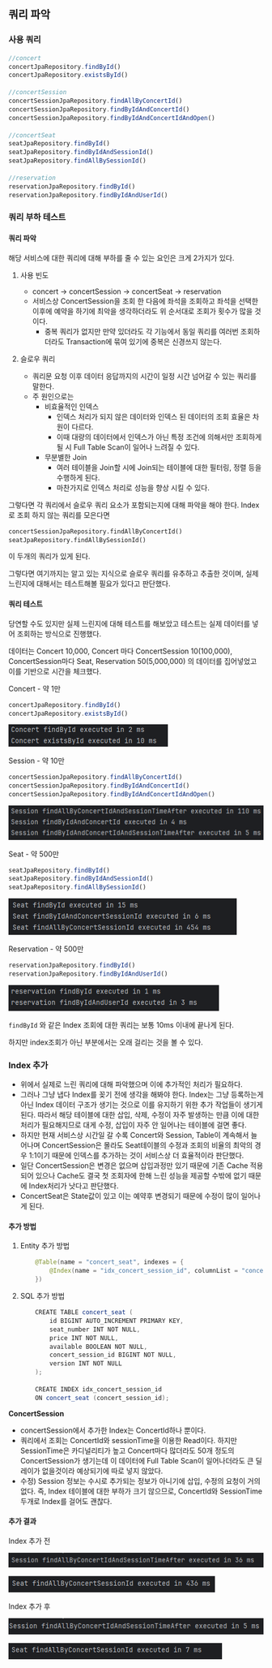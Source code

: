 ## 쿼리 파악

### 사용 쿼리
```jsx
//concert
concertJpaRepository.findById()
concertJpaRepository.existsById()

//concertSession
concertSessionJpaRepository.findAllByConcertId()
concertSessionJpaRepository.findByIdAndConcertId()
concertSessionJpaRepository.findByIdAndConcertIdAndOpen()

//concertSeat
seatJpaRepository.findById()
seatJpaRepository.findByIdAndSessionId()
seatJpaRepository.findAllBySessionId()

//reservation
reservationJpaRepository.findById()
reservationJpaRepository.findByIdAndUserId()
```

### 쿼리 부하 테스트
#### 쿼리 파악
해당 서비스에 대한 쿼리에 대해 부하를 줄 수 있는 요인은 크게 2가지가 있다.
1. 사용 빈도
    - concert -> concertSession -> concertSeat -> reservation
    - 서비스상 ConcertSession을 조회 한 다음에 좌석을 조회하고 좌석을 선택한 이후에 예약을 하기에 최악을 생각하더라도 위 순서대로 조회가 횟수가 많을 것이다.
        - 중복 쿼리가 없지만 만약 있더라도 각 기능에서 동일 쿼리를 여러번 조회하더라도 Transaction에 묶여 있기에 중복은 신경쓰지 않는다.

2. 슬로우 쿼리
    - 쿼리문 요청 이후 데이터 응답까지의 시간이 일정 시간 넘어갈 수 있는 쿼리를 말한다.
    - 주 원인으로는
        - 비효율적인 인덱스
            - 인덱스 처리가 되지 않은 데이터와 인덱스 된 데이터의 조회 효율은 차원이 다르다.
            - 이때 대량의 데이터에서 인덱스가 아닌 특정 조건에 의해서만 조회하게 될 시 Full Table Scan이 일어나 느려질 수 있다.
        - 무분별한 Join
            - 여러 테이블을 Join할 시에 Join되는 테이블에 대한 필터링, 정렬 등을 수행하게 된다.
            - 마찬가지로 인덱스 처리로 성능을 향상 시킬 수 있다.

그렇다면 각 쿼리에서 슬로우 쿼리 요소가 포함되는지에 대해 파악을 해야 한다. 
Index로 조회 하지 않는 쿼리를 모은다면
```sql
concertSessionJpaRepository.findAllByConcertId()
seatJpaRepository.findAllBySessionId()
```
이 두개의 쿼리가 있게 된다.

그렇다면 여기까지는 알고 있는 지식으로 슬로우 쿼리를 유추하고 추출한 것이며, 
실제 느린지에 대해서는 테스트해볼 필요가 있다고 판단했다.

#### 쿼리 테스트
당연할 수도 있지만 실제 느린지에 대해 테스트를 해보았고 테스트는 실제 데이터를 넣어 조회하는 방식으로 진행했다.

데이터는 Concert 10,000, Concert 마다 ConcertSession 10(100,000), ConcertSession마다 Seat, Reservation 50(5,000,000) 의 데이터를 집어넣었고 이를 기반으로 시간을 체크했다.



Concert - 약 1만

```jsx
concertJpaRepository.findById()
concertJpaRepository.existsById()
```

![Untitled](./image/Untitled.png)

Session - 약 10만

```jsx
concertSessionJpaRepository.findAllByConcertId()
concertSessionJpaRepository.findByIdAndConcertId()
concertSessionJpaRepository.findByIdAndConcertIdAndOpen()
```

![Untitled](./image/Untitled%201.png)

Seat - 약 500만

```jsx
seatJpaRepository.findById()
seatJpaRepository.findByIdAndSessionId()
seatJpaRepository.findAllBySessionId()
```

![Untitled](./image/Untitled%202.png)

Reservation - 약 500만

```jsx
reservationJpaRepository.findById()
reservationJpaRepository.findByIdAndUserId()
```

![Untitled](./image/Untitled%203.png)

`findById` 와 같은 Index 조회에 대한 쿼리는 보통 10ms 이내에 끝나게 된다.

하지만 index조회가 아닌 부분에서는 오래 걸리는 것을 볼 수 있다.

### Index 추가
- 위에서 실제로 느린 쿼리에 대해 파악했으며 이에 추가적인 처리가 필요하다.
- 그러나 그냥 냅다 Index를 꽂기 전에 생각을 해봐야 한다. Index는 그냥 등록하는게 아닌 Index 데이터 구조가 생기는 것으로 이를 유지하기 위한 추가 작업들이 생기게 된다. 따라서 해당 테이블에 대한 삽입, 삭제, 수정이 자주 발생하는 만큼 이에 대한 처리가 필요해지므로 대게 수정, 삽입이 자주 안 일어나는 테이블에 걸면 좋다.
- 하지만 현재 서비스상 시간일 갈 수록 Concert와 Session, Table이 계속해서 늘어나며 ConcertSession은 몰라도 Seat테이블의 수정과 조회의 비율의 최악의 경우 1:1이기 때문에 인덱스를 추가하는 것이 서비스상 더 효율적이라 판단했다.
- 일단 ConcertSession은 변경은 없으며 삽입과정만 있기 때문에 기존 Cache 적용되어 있으나 Cache도 결국 첫 조회자에 한해 느린 성능을 제공할 수밖에 없기 때문에 Index처리가 낫다고 판단했다.
- ConcertSeat은 State값이 있고 이는 예약후 변경되기 때문에 수정이 많이 일어나게 된다.

#### 추가 방법
1. Entity 추가 방법
    ```java
        @Table(name = "concert_seat", indexes = {
            @Index(name = "idx_concert_session_id", columnList = "concertSessionId")
        })
    ```

2. SQL 추가 방법
    ```java
        CREATE TABLE concert_seat (
            id BIGINT AUTO_INCREMENT PRIMARY KEY,
            seat_number INT NOT NULL,
            price INT NOT NULL,
            available BOOLEAN NOT NULL,
            concert_session_id BIGINT NOT NULL,
            version INT NOT NULL
        );

        CREATE INDEX idx_concert_session_id
        ON concert_seat (concert_session_id);
    ```

**ConcertSession**
- concertSession에서 추가한 Index는 ConcertId하나 뿐이다.
- 쿼리에서 조회는 ConcertId와 sessionTime을 이용한 Read이다. 하지만 SessionTime은 카디널리티가 높고 Concert마다 많더라도 50개 정도의 ConcertSession가 생기는데 이 데이터에 Full Table Scan이 일어나더라도 큰 딜레이가 없을것이라 예상되기에 따로 넣지 않았다.
- 수정) Session 정보는 수시로 추가되는 정보가 아니기에 삽입, 수정의 요청이 거의 없다. 즉, Index 테이블에 대한 부하가 크기 않으므로, ConcertId와 SessionTime 두개로 Index를 걸어도 괜찮다.



#### 추가 결과
Index 추가 전

![Untitled](./image/Untitled%207.png)

![Untitled](./image/Untitled%209.png)

Index 추가 후

![Untitled](./image/Untitled%208.png)

![Untitled](./image/Untitled%2010.png)